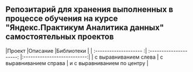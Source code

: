 ## Репозитарий для хранения выполненных в процессе обучения на курсе "Яндекс.Практикум Аналитика данных" самостоятельных проектов
|Проект        |Описание         |Библиотеки          |
| :-------------------- :| :---------------------: |:---------------------------:|
| с выравниванием слева  | с выравниванием справа  | и с выравниванием по центру |
